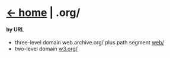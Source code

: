 # [<- home](../) | .org/

#### by URL
* three-level domain web.archive.org/ plus path segment [web/](02archive/03web/04web/)
* two-level domain [w3.org/](02w3/)
